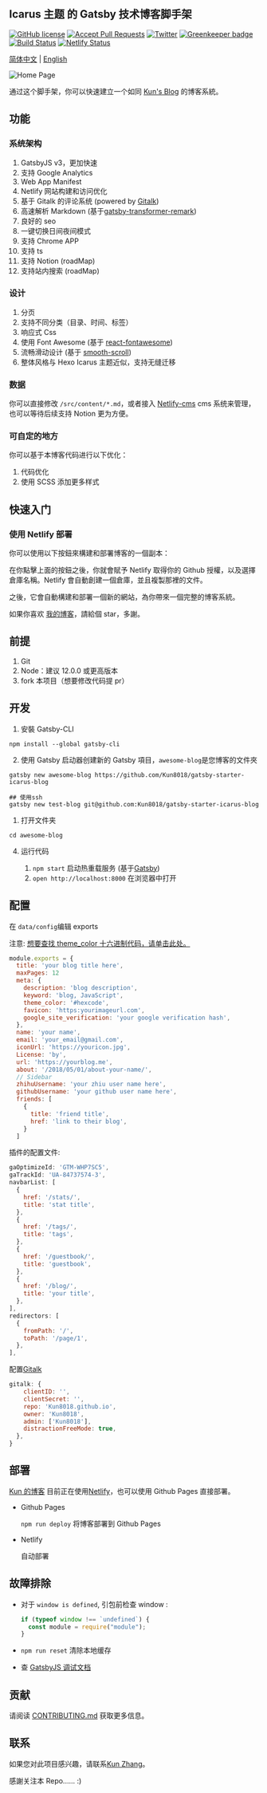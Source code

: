 ## Icarus 主题 的 Gatsby 技术博客脚手架

[![GitHub license](https://img.shields.io/github/license/calpa/gatsby-starter-calpa-blog.svg)](https://github.com/Kun8018/gatsby-starter-icarus-blog/blob/master/LICENSE)
[![Accept Pull Requests](https://img.shields.io/badge/PRs-welcome-brightgreen.svg)](https://github.com/Kun8018/gatsby-starter-icarus-blog/pulls)
[![Twitter](https://img.shields.io/twitter/url/https/github.com/calpa/gatsby-starter-calpa-blog.svg?style=social)](https://twitter.com/intent/tweet?text=Wow:&url=https%3A%2F%2Fgithub.com%2Fcalpa%2Fblog)
[![Greenkeeper badge](https://badges.greenkeeper.io/calpa/gatsby-starter-calpa-blog.svg)](https://greenkeeper.io/)
[![Build Status](https://api.travis-ci.org/calpa/gatsby-starter-calpa-blog.svg?branch=master)](https://github.com/calpa/gatsby-starter-calpa-blog/blob/master/.travis.yml)
[![Netlify Status](https://api.netlify.com/api/v1/badges/69c4fc63-9bed-44e4-aee4-77ceb456f770/deploy-status)](https://app.netlify.com/sites/calpa/deploys)

[简体中文](README-zh-Hans.md) | [English](README.md)

![Home Page](https://i.imgur.com/lVUwIZC.png)

通过这个脚手架，你可以快速建立一个如同 [Kun's Blog](https://kun.me) 的博客系統。

## 功能

### 系统架构

1. GatsbyJS v3，更加快速
2. 支持 Google Analytics
3. Web App Manifest
4. Netlify 网站构建和访问优化
5. 基于 Gitalk 的评论系统 (powered by [Gitalk](https://github.com/gitalk/gitalk))
6. 高速解析 Markdown (基于[gatsby-transformer-remark](https://www.gatsbyjs.org/packages/gatsby-transformer-remark/))
7. 良好的 seo
8. 一键切换日间夜间模式
9. 支持 Chrome APP
10. 支持 ts
11. 支持 Notion (roadMap)
12. 支持站内搜索 (roadMap)

### 设计

1. 分页
2. 支持不同分类（目录、时间、标签）
3. 响应式 Css
4. 使用 Font Awesome (基于 [react-fontawesome](https://github.com/FortAwesome/react-fontawesome))
5. 流畅滑动设计 (基于 [smooth-scroll](https://github.com/cferdinandi/smooth-scroll))
6. 整体风格与 Hexo Icarus 主题近似，支持无缝迁移

### 数据

你可以直接修改 `/src/content/*.md`，或者接入 [Netlify-cms](https://www.netlifycms.org) cms 系统来管理，也可以等待后续支持 Notion 更为方便。

### 可自定的地方

你可以基于本博客代码进行以下优化：

1. 代码优化
1. 使用 SCSS 添加更多样式

## 快速入门

### 使用 Netlify 部署

你可以使用以下按鈕來構建和部署博客的一個副本：

在你點擊上面的按鈕之後，你就會賦予 Netlify 取得你的 Github 授權，以及選擇倉庫名稱。Netlify 會自動創建一個倉庫，並且複製那裡的文件。

之後，它會自動構建和部署一個新的網站，為你帶來一個完整的博客系統。

如果你喜欢 [我的博客](https://kunzhang.me)，請給個 star，多謝。

## 前提

1. Git
2. Node：建议 12.0.0 或更高版本
3. fork 本项目（想要修改代码提 pr）

## 开发

1. 安裝 Gatsby-CLI

```
npm install --global gatsby-cli
```

2. 使用 Gatsby 启动器创建新的 Gatsby 項目，`awesome-blog`是您博客的文件夾

```
gatsby new awesome-blog https://github.com/Kun8018/gatsby-starter-icarus-blog

## 使用ssh
gatsby new test-blog git@github.com:Kun8018/gatsby-starter-icarus-blog
```

1. 打开文件夹

```
cd awesome-blog
```

4. 运行代码

   1. `npm start` 启动热重载服务 (基于[Gatsby](https://www.gatsbyjs.org/))
   2. `open http://localhost:8000` 在浏览器中打开

## 配置

在 `data/config`编辑 exports

注意: [想要查找 theme_color 十六进制代码，请单击此处。](https://www.colorhexa.com/)

```javascript
module.exports = {
  title: 'your blog title here',
  maxPages: 12
  meta: {
    description: 'blog description',
    keyword: 'blog, JavaScript',
    theme_color: '#hexcode',
    favicon: 'https:yourimageurl.com',
    google_site_verification: 'your google verification hash',
  },
  name: 'your name',
  email: 'your_email@gmail.com',
  iconUrl: 'https://youricon.jpg',
  License: 'by',
  url: 'https://yourblog.me',
  about: '/2018/05/01/about-your-name/',
  // Sidebar
  zhihuUsername: 'your zhiu user name here',
  githubUsername: 'your github user name here',
  friends: [
    {
      title: 'friend title',
      href: 'link to their blog',
    }
  ]
```

插件的配置文件:

```javascript
gaOptimizeId: 'GTM-WHP7SC5',
gaTrackId: 'UA-84737574-3',
navbarList: [
  {
    href: '/stats/',
    title: 'stat title',
  },
  {
    href: '/tags/',
    title: 'tags',
  },
  {
    href: '/guestbook/',
    title: 'guestbook',
  },
  {
    href: '/blog/',
    title: 'your title',
  },
],
redirectors: [
  {
    fromPath: '/',
    toPath: '/page/1',
  },
],
```

配置[Gitalk](https://gitalk.github.io/)

```javascript
gitalk: {
    clientID: '',
    clientSecret: '',
    repo: 'Kun8018.github.io',
    owner: 'Kun8018',
    admin: ['Kun8018'],
    distractionFreeMode: true,
  },
}
```

## 部署

[Kun 的博客](https://kunzhang.me) 目前正在使用[Netlify](https://www.netlify.com/)，也可以使用 Github Pages 直接部署。

- Github Pages

  `npm run deploy` 将博客部署到 Github Pages

- Netlify

  自动部署

## 故障排除

- 对于 `window is defined`, 引包前检查 window :

  ```JavaScript
  if (typeof window !== `undefined`) {
    const module = require("module");
  }
  ```

- `npm run reset` 清除本地缓存
- 查 [GatsbyJS 调试文档](https://www.gatsbyjs.org/docs/debugging-html-builds/)

## 贡献

请阅读 [CONTRIBUTING.md](.github/CONTRIBUTING.md) 获取更多信息。

## 联系

如果您对此项目感兴趣，请联系[Kun Zhang](1027690173@qq.com)。

感謝关注本 Repo...... :)
